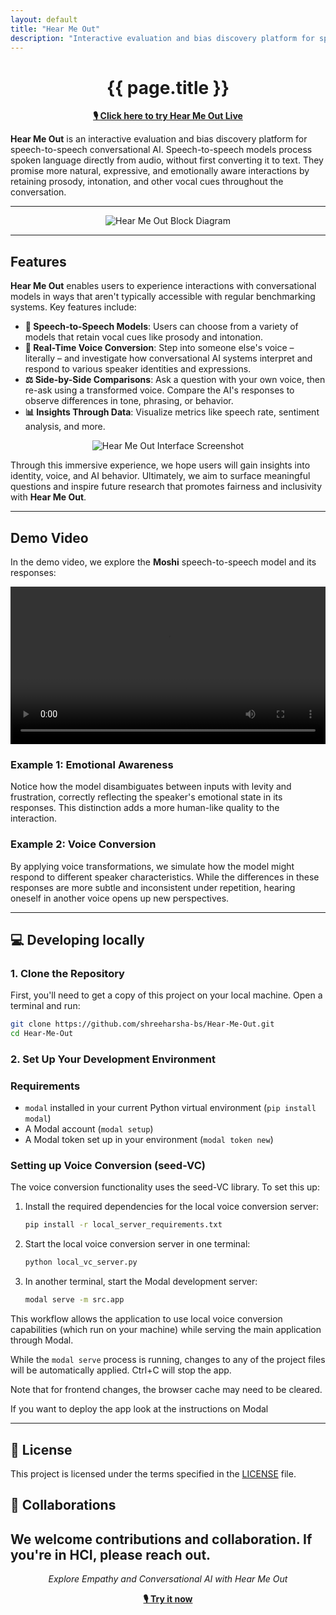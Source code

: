```yaml
---
layout: default
title: "Hear Me Out"
description: "Interactive evaluation and bias discovery platform for speech-to-speech conversational AI"
---
```


<div align="center">
  <h1>{{ page.title }}</h1>
  <p><strong><a href="https://testing-moshi--hearmeout-web-dev.modal.run/" target="_blank">🎙️ Click here to try Hear Me Out Live</a></strong></p>
</div>

**Hear Me Out** is an interactive evaluation and bias discovery platform for speech-to-speech conversational AI. Speech-to-speech models process spoken language directly from audio, without first converting it to text. They promise more natural, expressive, and emotionally aware interactions by retaining prosody, intonation, and other vocal cues throughout the conversation.

---

<div align="center">
  <img src="https://github.com/user-attachments/assets/b282ad4a-354f-4452-ada2-59fafae65629" alt="Hear Me Out Block Diagram" style="max-width: 65%; height: auto;">
</div>

---

## **Features**

**Hear Me Out** enables users to experience interactions with conversational models in ways that aren't typically accessible with regular benchmarking systems. Key features include:

- **🎤 Speech-to-Speech Models**: Users can choose from a variety of models that retain vocal cues like prosody and intonation.
- **🔄 Real-Time Voice Conversion**: Step into someone else's voice – literally – and investigate how conversational AI systems interpret and respond to various speaker identities and expressions.
- **⚖️ Side-by-Side Comparisons**: Ask a question with your own voice, then re-ask using a transformed voice. Compare the AI's responses to observe differences in tone, phrasing, or behavior.
- **📊 Insights Through Data**: Visualize metrics like speech rate, sentiment analysis, and more.

<div align="center">
  <img src="https://github.com/user-attachments/assets/42c5cd60-0fe1-4e58-b198-ff12698e3b3a" alt="Hear Me Out Interface Screenshot" style="max-width: 65%; height: auto;">
</div>

Through this immersive experience, we hope users will gain insights into identity, voice, and AI behavior. Ultimately, we aim to surface meaningful questions and inspire future research that promotes fairness and inclusivity with **Hear Me Out**.

---

## **Demo Video**

In the demo video, we explore the **Moshi** speech-to-speech model and its responses:

<div align="center">
  <video controls width="100%" style="max-width: 640px;">
    <source src="{{ '/assets/IS_st_KTH_Hear-Me-Out-4th_draft.mp4' | relative_url }}" type="video/mp4">
    Your browser does not support the video tag.
  </video>
</div>

### Example 1: Emotional Awareness

Notice how the model disambiguates between inputs with levity and frustration, correctly reflecting the speaker's emotional state in its responses. This distinction adds a more human-like quality to the interaction.

### Example 2: Voice Conversion

By applying voice transformations, we simulate how the model might respond to different speaker characteristics. While the differences in these responses are more subtle and inconsistent under repetition, hearing oneself in another voice opens up new perspectives.

---

## 💻 **Developing locally**

### 1. Clone the Repository

First, you'll need to get a copy of this project on your local machine. Open a terminal and run:

```bash
git clone https://github.com/shreeharsha-bs/Hear-Me-Out.git
cd Hear-Me-Out
```

### 2. Set Up Your Development Environment

### Requirements

- `modal` installed in your current Python virtual environment (`pip install modal`)
- A Modal account (`modal setup`)
- A Modal token set up in your environment (`modal token new`)

### Setting up Voice Conversion (seed-VC)

The voice conversion functionality uses the seed-VC library. To set this up:

1. Install the required dependencies for the local voice conversion server:

   ```bash
   pip install -r local_server_requirements.txt
   ```

2. Start the local voice conversion server in one terminal:

   ```bash
   python local_vc_server.py
   ```

3. In another terminal, start the Modal development server:

   ```bash
   modal serve -m src.app
   ```

This workflow allows the application to use local voice conversion capabilities (which run on your machine) while serving the main application through Modal.

While the `modal serve` process is running, changes to any of the project files will be automatically applied. Ctrl+C will stop the app.

Note that for frontend changes, the browser cache may need to be cleared.

If you want to deploy the app look at the instructions on Modal

---

## 📄 License

This project is licensed under the terms specified in the [LICENSE](LICENSE) file.

## 🤝 **Collaborations**

We welcome contributions and collaboration. If you're in HCI, please reach out.
---

<div align="center">
  <p><em>Explore Empathy and Conversational AI with Hear Me Out</em></p>
  <p><strong><a href="https://testing-moshi--hearmeout-web-dev.modal.run/" target="_blank">🎙️ Try it now</a></strong></p>
</div>
